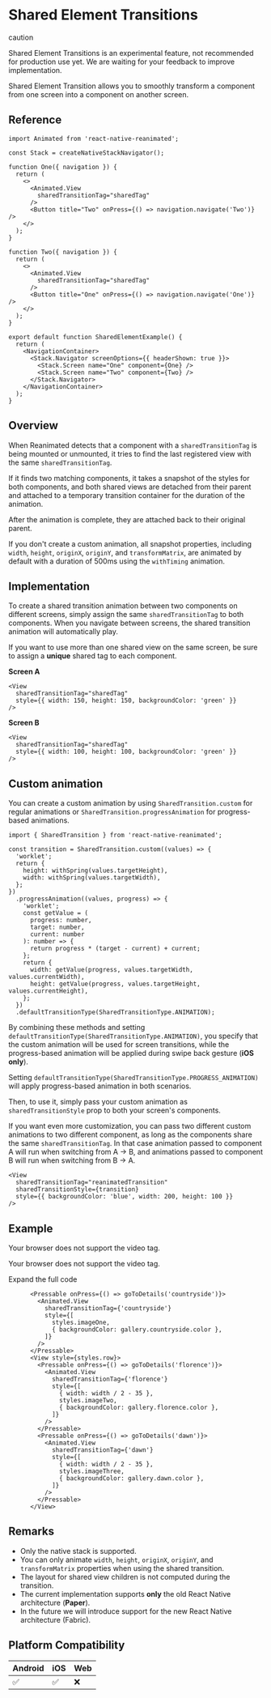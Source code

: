 # Shared Element Transitions

caution

Shared Element Transitions is an experimental feature, not recommended for production use yet. We are waiting for your feedback to improve implementation.

Shared Element Transition allows you to smoothly transform a component from one screen into a component on another screen.

## Reference

```
import Animated from 'react-native-reanimated';

const Stack = createNativeStackNavigator();

function One({ navigation }) {
  return (
    <>
      <Animated.View
        sharedTransitionTag="sharedTag"
      />
      <Button title="Two" onPress={() => navigation.navigate('Two')} />
    </>
  );
}

function Two({ navigation }) {
  return (
    <>
      <Animated.View
        sharedTransitionTag="sharedTag"
      />
      <Button title="One" onPress={() => navigation.navigate('One')} />
    </>
  );
}

export default function SharedElementExample() {
  return (
    <NavigationContainer>
      <Stack.Navigator screenOptions={{ headerShown: true }}>
        <Stack.Screen name="One" component={One} />
        <Stack.Screen name="Two" component={Two} />
      </Stack.Navigator>
    </NavigationContainer>
  );
}
```

## Overview

When Reanimated detects that a component with a `sharedTransitionTag` is being mounted or unmounted, it tries to find the last registered view with the same `sharedTransitionTag`.

If it finds two matching components, it takes a snapshot of the styles for both components, and both shared views are detached from their parent and attached to a temporary transition container for the duration of the animation.

After the animation is complete, they are attached back to their original parent.

If you don't create a custom animation, all snapshot properties, including `width`, `height`, `originX`, `originY`, and `transformMatrix`, are animated by default with a duration of 500ms using the `withTiming` animation.

## Implementation

To create a shared transition animation between two components on different screens, simply assign the same `sharedTransitionTag` to both components. When you navigate between screens, the shared transition animation will automatically play.

If you want to use more than one shared view on the same screen, be sure to assign a **unique** shared tag to each component.

**Screen A**

```
<View
  sharedTransitionTag="sharedTag"
  style={{ width: 150, height: 150, backgroundColor: 'green' }}
/>
```

**Screen B**

```
<View
  sharedTransitionTag="sharedTag"
  style={{ width: 100, height: 100, backgroundColor: 'green' }}
/>
```

## Custom animation

You can create a custom animation by using `SharedTransition.custom` for regular animations or `SharedTransition.progressAnimation` for progress-based animations.

```
import { SharedTransition } from 'react-native-reanimated';

const transition = SharedTransition.custom((values) => {
  'worklet';
  return {
    height: withSpring(values.targetHeight),
    width: withSpring(values.targetWidth),
  };
})
  .progressAnimation((values, progress) => {
    'worklet';
    const getValue = (
      progress: number,
      target: number,
      current: number
    ): number => {
      return progress * (target - current) + current;
    };
    return {
      width: getValue(progress, values.targetWidth, values.currentWidth),
      height: getValue(progress, values.targetHeight, values.currentHeight),
    };
  })
  .defaultTransitionType(SharedTransitionType.ANIMATION);
```

By combining these methods and setting `defaultTransitionType(SharedTransitionType.ANIMATION)`, you specify that the custom animation will be used for screen transitions, while the progress-based animation will be applied during swipe back gesture (**iOS only**).

Setting `defaultTransitionType(SharedTransitionType.PROGRESS_ANIMATION)` will apply progress-based animation in both scenarios.

Then, to use it, simply pass your custom animation as `sharedTransitionStyle` prop to both your screen's components.

If you want even more customization, you can pass two different custom animations to two different component, as long as the components share the same `sharedTransitionTag`. In that case animation passed to component A will run when switching from A -> B, and animations passed to component B will run when switching from B -> A.

```
<View
  sharedTransitionTag="reanimatedTransition"
  sharedTransitionStyle={transition}
  style={{ backgroundColor: 'blue', width: 200, height: 100 }}
/>
```

## Example

Your browser does not support the video tag.

Your browser does not support the video tag.

Expand the full code

```
      <Pressable onPress={() => goToDetails('countryside')}>
        <Animated.View
          sharedTransitionTag={'countryside'}
          style={[
            styles.imageOne,
            { backgroundColor: gallery.countryside.color },
          ]}
        />
      </Pressable>
      <View style={styles.row}>
        <Pressable onPress={() => goToDetails('florence')}>
          <Animated.View
            sharedTransitionTag={'florence'}
            style={[
              { width: width / 2 - 35 },
              styles.imageTwo,
              { backgroundColor: gallery.florence.color },
            ]}
          />
        </Pressable>
        <Pressable onPress={() => goToDetails('dawn')}>
          <Animated.View
            sharedTransitionTag={'dawn'}
            style={[
              { width: width / 2 - 35 },
              styles.imageThree,
              { backgroundColor: gallery.dawn.color },
            ]}
          />
        </Pressable>
      </View>
```

## Remarks

* Only the native stack is supported.
* You can only animate `width`, `height`, `originX`, `originY`, and `transformMatrix` properties when using the shared transition.
* The layout for shared view children is not computed during the transition.
* The current implementation supports **only** the old React Native architecture (**Paper**).
* In the future we will introduce support for the new React Native architecture (Fabric).

## Platform Compatibility

|Android|iOS|Web|
|-|-|-|
|✅|✅|❌|
